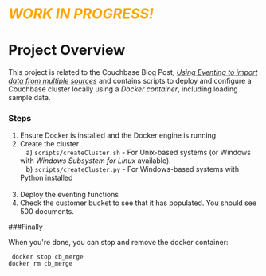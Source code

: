 # *<span style="color:orange">WORK IN PROGRESS!</span>*
# **Project Overview**

This project is related to the Couchbase Blog Post, *[Using Eventing to import data from multiple sources](http://blog.couchbase.com/)* and contains scripts to deploy and configure a Couchbase cluster locally using a *Docker container*, including loading sample data.

### Steps

1) Ensure Docker is installed and the Docker engine is running<br>
2) Create the cluster<br>
&nbsp;&nbsp;&nbsp;a) `scripts/createCluster.sh` - For Unix-based systems (or Windows with *Windows Subsystem for Linux* available). <br>
&nbsp;&nbsp;&nbsp;b) `scripts/createCluster.py` - For Windows-based systems with Python installed<br>
   &nbsp;&nbsp;&nbsp;<br>
3) Deploy the eventing functions
4) Check the customer bucket to see that it has populated. You should see 500 documents.

###Finally

When you're done, you can stop and remove the docker container:

` docker stop cb_merge`<br>
 `docker rm cb_merge`
